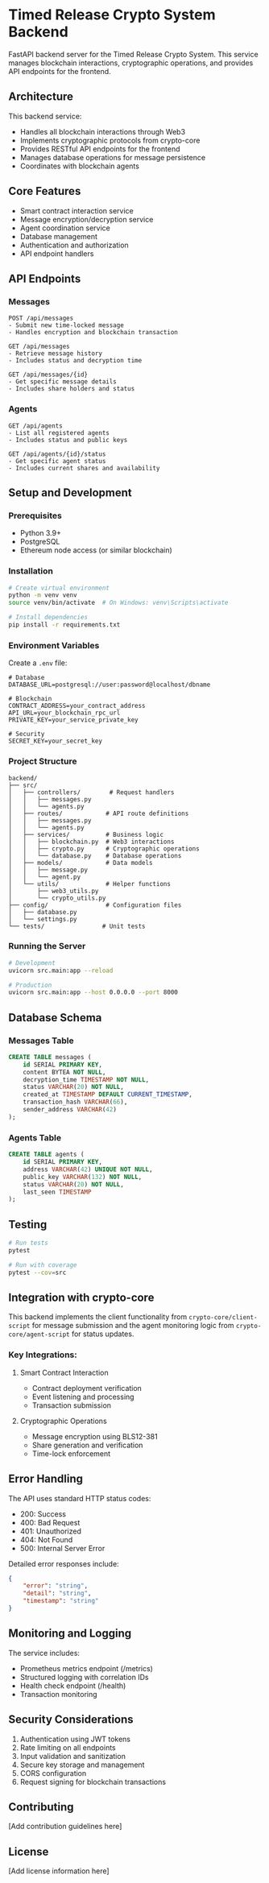 # Timed Release Crypto System Backend

FastAPI backend server for the Timed Release Crypto System. This service manages blockchain interactions, cryptographic operations, and provides API endpoints for the frontend.

## Architecture

This backend service:
- Handles all blockchain interactions through Web3
- Implements cryptographic protocols from crypto-core
- Provides RESTful API endpoints for the frontend
- Manages database operations for message persistence
- Coordinates with blockchain agents

## Core Features
- Smart contract interaction service
- Message encryption/decryption service
- Agent coordination service
- Database management
- Authentication and authorization
- API endpoint handlers

## API Endpoints

### Messages
```
POST /api/messages
- Submit new time-locked message
- Handles encryption and blockchain transaction

GET /api/messages
- Retrieve message history
- Includes status and decryption time

GET /api/messages/{id}
- Get specific message details
- Includes share holders and status
```

### Agents
```
GET /api/agents
- List all registered agents
- Includes status and public keys

GET /api/agents/{id}/status
- Get specific agent status
- Includes current shares and availability
```

## Setup and Development

### Prerequisites
- Python 3.9+
- PostgreSQL
- Ethereum node access (or similar blockchain)

### Installation
```bash
# Create virtual environment
python -m venv venv
source venv/bin/activate  # On Windows: venv\Scripts\activate

# Install dependencies
pip install -r requirements.txt
```

### Environment Variables
Create a `.env` file:
```
# Database
DATABASE_URL=postgresql://user:password@localhost/dbname

# Blockchain
CONTRACT_ADDRESS=your_contract_address
API_URL=your_blockchain_rpc_url
PRIVATE_KEY=your_service_private_key

# Security
SECRET_KEY=your_secret_key
```

### Project Structure
```
backend/
├── src/
│   ├── controllers/        # Request handlers
│   │   ├── messages.py
│   │   └── agents.py
│   ├── routes/            # API route definitions
│   │   ├── messages.py
│   │   └── agents.py
│   ├── services/          # Business logic
│   │   ├── blockchain.py  # Web3 interactions
│   │   ├── crypto.py      # Cryptographic operations
│   │   └── database.py    # Database operations
│   ├── models/            # Data models
│   │   ├── message.py
│   │   └── agent.py
│   └── utils/             # Helper functions
│       ├── web3_utils.py
│       └── crypto_utils.py
├── config/                # Configuration files
│   ├── database.py
│   └── settings.py
└── tests/                # Unit tests
```

### Running the Server
```bash
# Development
uvicorn src.main:app --reload

# Production
uvicorn src.main:app --host 0.0.0.0 --port 8000
```

## Database Schema

### Messages Table
```sql
CREATE TABLE messages (
    id SERIAL PRIMARY KEY,
    content BYTEA NOT NULL,
    decryption_time TIMESTAMP NOT NULL,
    status VARCHAR(20) NOT NULL,
    created_at TIMESTAMP DEFAULT CURRENT_TIMESTAMP,
    transaction_hash VARCHAR(66),
    sender_address VARCHAR(42)
);
```

### Agents Table
```sql
CREATE TABLE agents (
    id SERIAL PRIMARY KEY,
    address VARCHAR(42) UNIQUE NOT NULL,
    public_key VARCHAR(132) NOT NULL,
    status VARCHAR(20) NOT NULL,
    last_seen TIMESTAMP
);
```

## Testing
```bash
# Run tests
pytest

# Run with coverage
pytest --cov=src
```

## Integration with crypto-core

This backend implements the client functionality from `crypto-core/client-script` for message submission and the agent monitoring logic from `crypto-core/agent-script` for status updates.

### Key Integrations:
1. Smart Contract Interaction
   - Contract deployment verification
   - Event listening and processing
   - Transaction submission

2. Cryptographic Operations
   - Message encryption using BLS12-381
   - Share generation and verification
   - Time-lock enforcement

## Error Handling

The API uses standard HTTP status codes:
- 200: Success
- 400: Bad Request
- 401: Unauthorized
- 404: Not Found
- 500: Internal Server Error

Detailed error responses include:
```json
{
    "error": "string",
    "detail": "string",
    "timestamp": "string"
}
```

## Monitoring and Logging

The service includes:
- Prometheus metrics endpoint (/metrics)
- Structured logging with correlation IDs
- Health check endpoint (/health)
- Transaction monitoring

## Security Considerations

1. Authentication using JWT tokens
2. Rate limiting on all endpoints
3. Input validation and sanitization
4. Secure key storage and management
5. CORS configuration
6. Request signing for blockchain transactions

## Contributing

[Add contribution guidelines here]

## License

[Add license information here]
